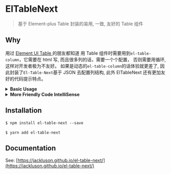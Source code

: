 # ElTableNext

> 基于 Element-plus Table 封装的易用, 一致, 友好的 Table 组件

## Why

用过 [Element UI Table ](https://element-plus.org/en-US/component/table.html)的朋友都知道 用 Table 组件时需要用到`el-table-column`，它需要在 html 写, 而且很多列的话，需要一个个配置， 否则需要用循环, 这样对开发者极为不友好。 如果是动态的`el-table-column`的话体验就更差了, 因此封装了`El-Table-Next`基于 JSON 去配置列结构, 此外 ElTableNext 还有更加友好的代码提示特点。

<details>

<summary><strong>Basic Usage</strong></summary>

```vue
<template>
  <el-table-next :column="column" :data="tableData" />
</template>
<script setup lang="ts">
import type { ElTableColumnProps } from 'el-table-next';
/* 引入ElTableColumnProps定义column可获得类型提示 */
const column: ElTableColumnProps[] = [
  {
    type: 'index',
    width: '60px',
    label: '序号',
  },
  {
    prop: 'name',
    label: '名字',
  },
  {
    prop: 'date',
    label: '日期',
  },
  {
    prop: 'address',
    label: '地址',
  },
];
const tableData = [
  {
    date: '2016-05-02',
    name: '佘太君',
    address: '上海市普陀区金沙江路 1516 弄',
  },
  {
    date: '2016-05-04',
    name: '王小虎',
    address: '上海市普陀区金沙江路 1517 弄',
  },
  {
    date: '2016-05-01',
    name: '王小帅',
    address: '上海市普陀区金沙江路 1519 弄',
  },
  {
    date: '2016-05-03',
    name: '王小呆',
    address: '上海市普陀区金沙江路 1516 弄',
  },
];
</script>
```

</details>

<details>
<summary> <strong> More Friendly Code IntelliSense</strong> </summary>

1. ![](./packages/el-table-next-docs/docs/.vitepress/img/snippets.png)
2. ![](./packages/el-table-next-docs/docs/.vitepress/img/snippets2.png)
</details>

## Installation

```shell
$ npm install el-table-next --save
```

```shell
$ yarn add el-table-next
```

## Documentation

See: [https://jackluson.github.io/el-table-next/](https://jackluson.github.io/el-table-next/)
